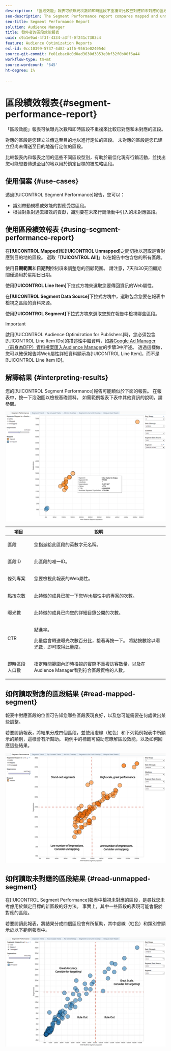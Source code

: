 ```yaml
---
description: 「區段效能」報表可依曝光次數和即時區段不重複來比較已對應和未對應的區段。 對應的區段是您建立並傳送至目的地以進行定位的區段。 未對應的區段是您已建立但尚未傳送至目的地進行定位的區段。 比較報表內和報表之間的這些不同區段型別，有助於最佳化現有行銷活動，並找出您可能想要傳送至目的地以用於鎖定目標的被忽略區段。
seo-description: The Segment Performance report compares mapped and unmapped segments by impressions and Real-Time Segment Uniques. A mapped segment is a segment you create and send to a destination for targeting. An unmapped segment is a segment that you've created but have not sent to a destination for targeting. Comparing these different segment types within and between reports helps you optimize existing campaigns and find overlooked segments that you may want to send to a destination for targeting.
seo-title: Segment Performance Report
solution: Audience Manager
title: 發佈者的區段效能報表
uuid: c9a1e9ad-4f3f-4334-a3ff-0f241c7303c4
feature: Audience Optimization Reports
exl-id: 0cc10399-5737-4d82-a1f6-9561e024054d
source-git-commit: fe01ebac8c0d0ad3630d3853e0bf32f0b00f6a44
workflow-type: tm+mt
source-wordcount: '645'
ht-degree: 1%

---
```


# 區段績效報表{#segment-performance-report}

「區段效能」報表可依曝光次數和即時區段不重複來比較已對應和未對應的區段。

對應的區段是您建立並傳送至目的地以進行定位的區段。 未對應的區段是您已建立但尚未傳送至目的地進行定位的區段。

比較報表內和報表之間的這些不同區段型別，有助於最佳化現有行銷活動，並找出您可能想要傳送至目的地以用於鎖定目標的被忽略區段。

## 使用個案 {#use-cases}

透過[!UICONTROL Segment Performance]報告，您可以：

* 識別帶動規模或效能的對應受眾區段。
* 根據對象對過去績效的貢獻，識別要在未來行銷活動中引入的未對應區段。

## 使用區段績效報表 {#using-segment-performance-report}

在&#x200B;**[!UICONTROL Mapped]**&#x200B;和&#x200B;**[!UICONTROL Unmapped]**&#x200B;之間切換以選取是否對應到目的地的區段。 選取「**[!UICONTROL All]**」以在報告中包含您的所有區段。

使用&#x200B;**日期範圍**&#x200B;和&#x200B;**日期到**&#x200B;控制項來調整您的回顧範圍。 請注意，7天和30天回顧期間僅適用於星期日日期。

使用&#x200B;**[!UICONTROL Line Item]**&#x200B;下拉式方塊來選取您要傳回資訊的Web屬性。

在&#x200B;**[!UICONTROL Segment Data Source]**&#x200B;下拉式方塊中，選取包含您要在報表中檢視之區段的資料來源。

使用&#x200B;**[!UICONTROL Segment]**&#x200B;下拉式方塊來選取您想在報告中檢視哪些區段。

>[!IMPORTANT]
>
>啟用[!UICONTROL Audience Optimization for Publishers]時，您必須包含[!UICONTROL Line Item IDs]的描述性中繼資料，如[將Google Ad Manager （前身為DFP）資料檔案匯入Audience Manager](../../../reporting/audience-optimization-reports/aor-publishers/import-dfp.md)的步驟3中所述。 透過這樣做，您可以確保報告將Web屬性詳細資料顯示為[!UICONTROL Line Item]，而不是[!UICONTROL Line Item ID]。

## 解譯結果 {#interpreting-results}

您的[!UICONTROL Segment Performance]報告可能類似於下面的報告。 在報表中，按一下泡泡圖以檢視基礎資料。 如需範例報表下表中其他資訊的說明，請參閱。

![](assets/publisher_segment_performance.png)

<table id="table_AFE2540583C34835B04584693ADFD26A"> 
 <thead> 
  <tr> 
   <th colname="col1" class="entry"> 項目 </th> 
   <th colname="col2" class="entry"> 說明 </th> 
  </tr>
 </thead>
 <tbody> 
  <tr> 
   <td colname="col1"> <p>區段 </p> </td> 
   <td colname="col2"> <p>您指派給此區段的英數字元名稱。 </p> </td> 
  </tr> 
  <tr> 
   <td colname="col1"> <p>區段ID </p> </td> 
   <td colname="col2"> <p>此區段的唯一ID。 </p> </td> 
  </tr> 
  <tr> 
   <td colname="col1"> <p>條列專案 </p> </td> 
   <td colname="col2"> <p>您要檢視此報表的Web屬性。 </p> </td> 
  </tr> 
  <tr> 
   <td colname="col1"> <p>點按次數 </p> </td> 
   <td colname="col2"> <p>此特徵的成員已按一下您Web屬性中的專案的次數。 </p> </td> 
  </tr> 
  <tr> 
   <td colname="col1"> <p>曝光數 </p> </td> 
   <td colname="col2"> <p>此特徵的成員已向您的詳細目錄公開的次數。 </p> </td> 
  </tr> 
  <tr> 
   <td colname="col1"> <p>CTR </p> </td> 
   <td colname="col2"> <p>點進率。 </p> <p>此量度會轉送曝光次數百分比，接著再按一下。 將點按數除以曝光數，即可取得此量度。 </p> </td> 
  </tr> 
  <tr> 
   <td colname="col1"> <p>即時區段人口數 </p> </td> 
   <td colname="col2"> <p>指定時間範圍內即時檢視的實際不重複訪客數量，以及在<span class="keyword"> Audience Manager</span>看到符合區段資格的人數。 </p> </td> 
  </tr> 
 </tbody> 
</table>

## 如何讀取對應的區段結果 {#read-mapped-segment}

報表中對應區段的位置可告知您哪些區段表現良好，以及您可能需要在何處做出某些調整。

若要閱讀報表，將結果分成四個區段，並使用虛線（紅色）和下列範例報表中所顯示的類別，這樣會有所幫助。 範例中的標籤可協助您瞭解區段效能，以及如何回應這些結果。

![](assets/publisher_segment_performance_mapped.png)

## 如何讀取未對應的區段結果 {#read-unmapped-segment}

在[!UICONTROL Segment Performance]報表中檢視未對應的區段，是尋找您未考慮用於鎖定目標的新區段的好方法。 事實上，其中一些區段的表現可能會優於對應的區段。

若要閱讀此報表，將結果分成四個區段會有所幫助，其中虛線（紅色）和類別會顯示於以下範例報表中。

![](assets/publisher_segment_performance_unmapped.png)

